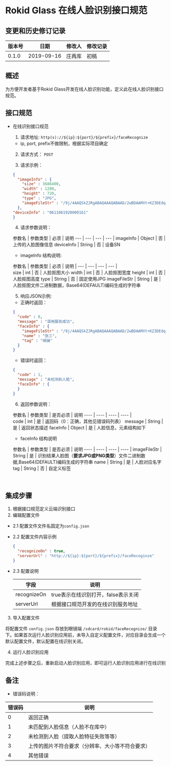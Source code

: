 # Rokid Glass 在线人脸识别接口规范

## 变更和历史修订记录

版本号   | 日期         | 修改人 | 修改记录
----- | ---------- | --- | ----
0.1.0 | 2019-09-16 | 庄再库 | 初稿

## 概述

为方便开发者基于Rokid Glass开发在线人脸识别功能，定义此在线人脸识别接口规范。

## 接口规范

- 在线识别接口规范

  1. 请求地址: `http(s)://${ip}:${port}/${prefix}/faceRecognize`

    - ip, port, prefix不做限制，根据实际项目确定

  2. 请求方式： `POST`

  3. 请求示例：

    ```json
    {
      "imageInfo" : {
        "size" : 3686400,
        "width" : 1280,
        "height" : 720,
        "type" : "JPG",
        "imageFileStr" : "/9j/4AAQSkZJRgABAQAAAQABAAD/2wBDAAMVt+KZ3DEdqysreMn/9k=\n"
      },
    "deviceInfo" : "0611061920000161"
    }
    ```

  4. 请求参数说明：

    参数名 | 参数类型 | 必须 | 说明 --- | --- | --- | --- | imageInfo | Object | 否 | 上传的人脸图像信息 deviceInfo | String | 否 | 设备SN

    - imageInfo 结构说明:

    参数名 | 参数类型 | 必须 | 说明 | --- | --- | --- | --- |<br>
    size | int | 否 | 人脸抠图大小 width | int | 否 | 人脸抠图宽度 height | int | 否 | 人脸抠图高度 type | String | 否 | 固定使用JPG imageFileStr | String | 是 | 人脸抠图文件二进制数据，Base64(DEFAULT)编码生成的字符串

  5. 响应JSON示例:

    - 正确时返回：

    ```json
    {
      "code" : 0,
      "message" : "调用服务成功",
      "faceInfo" : {
        "imageFileStr" : "/9j/4AAQSkZJRgABAQAAAQABAAD/2wBDAAMVt+KZ3DEdqysreMn/9k=\n",
        "name" : "张三",
        "tag" : "缉捕"
      }
    }
    ```

    - 错误时返回：

    ```json
    {
      "code" : 1,
      "message" : "未检测到人脸",
      "faceInfo" : {
      }
    }
    ```

  6. 返回参数说明：

    参数名 | 参数类型 | 是否必须 | 说明 ---- | ---- | ---- | ---- |<br>
    code | int | 是 | 返回码（0：正确，其他见错误码列表） message | String | 是 | 返回状态描述 faceInfo | Object | 是 | 人脸信息，元素结构如下

    - faceInfo 结构说明

    参数名 | 参数类型 | 是否必须 | 说明 ---- | ---- | ---- | ---- | imageFileStr | String | 是 | 识别结果人脸图（**要求JPG或PNG类型**）文件二进制数据,Base64(DEFAULT)编码生成的字符串 name | String | 是 | 人脸对应名字 tag | String | 否 | 自定义标签

​

## 集成步骤

1. 根据接口规范定义云端识别接口
2. 编辑配置文件

  - 2.1 配置文件文件名固定为`config.json`
  - 2.2 配置文件内容示例

    ```json
    {
      "recognizeOn" : true,
      "serverUrl" : "http://${ip}:${port}/${prefix}/faceRecoginze"
    }
    ```

  - 2.3 配置说明

    | 字段 | 说明 |
    | ---- | ---- |
    recognizeOn | true表示在线识别打开，false表示关闭 |
    serverUrl | 根据接口规范开发的在线识别服务地址 |

3. 导入配置文件

  将配置文件 `config.json` 存放到眼镜端 `/sdcard/rokid/faceRecognize/` 目录下。如果首次运行人脸识别应用前，未导入自定义配置文件，对应目录会生成一个默认配置文件，默认配置在线识别关闭。

4. 运行人脸识别应用

  完成上述步骤之后，重新启动人脸识别应用，即可运行人脸识别应用进行在线识别

## 备注

- 错误码说明：

错误码 | 说明
--- | ------------------------
0   | 返回正确                     |
1   | 未匹配到人脸信息（人脸不在库中）         |
2   | 未检测到人脸（提取人脸特征失败等等）       |
3   | 上传的图片不符合要求（分辨率、大小等不符合要求） |
4   | 其他错误                     |
